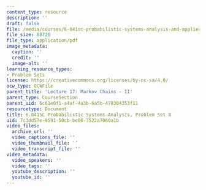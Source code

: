 ```yaml
---
content_type: resource
description: ''
draft: false
file: /media/courses/6-041sc-probabilistic-systems-analysis-and-applied-probability-fall-2013/7c3dd57e959150cbbe067522a7060a1b_MIT6_041SCF13_assn08.pdf
file_size: 88726
file_type: application/pdf
image_metadata:
  caption: ''
  credit: ''
  image-alt: ''
learning_resource_types:
- Problem Sets
license: https://creativecommons.org/licenses/by-nc-sa/4.0/
ocw_type: OCWFile
parent_title: 'Lecture 17: Markov Chains - II'
parent_type: CourseSection
parent_uid: 6c61e0f1-a4af-4a3b-6a5b-478304353f11
resourcetype: Document
title: 6.041SC Probabilistic Systems Analysis, Problem Set 8
uid: 7c3dd57e-9591-50cb-be06-7522a7060a1b
video_files:
  archive_url: ''
  video_captions_file: ''
  video_thumbnail_file: ''
  video_transcript_file: ''
video_metadata:
  video_speakers: ''
  video_tags: ''
  youtube_description: ''
  youtube_id: ''
---
```

